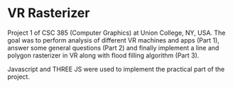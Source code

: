 # VR Rasterizer

Project 1 of CSC 385 (Computer Graphics) at Union College, NY, USA.
The goal was to perform analysis of different VR machines and apps (Part 1), answer some general questions (Part 2) and finally
implement a line and polygon rasterizer in VR along with flood filling algorithm (Part 3).

Javascript and THREE JS were used to implement the practical part of the project.
